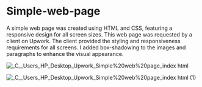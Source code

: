 # Simple-web-page
A simple web page was created using HTML and CSS, featuring a responsive design for all screen sizes.
This web page was requested by a client on Upwork.
The client provided the styling and responsiveness requirements for all screens. 
I added box-shadowing to the images and paragraphs to enhance the visual appearance.

![_C__Users_HP_Desktop_Upwork_Simple%20web%20page_index html](https://github.com/Edin-Durak/Simple-web-page/assets/138677399/5bfda44b-692d-486d-9c28-5d46b623f5aa)

![_C__Users_HP_Desktop_Upwork_Simple%20web%20page_index html (1)](https://github.com/Edin-Durak/Simple-web-page/assets/138677399/d474c3f6-2882-446e-a954-0910a72dcf1b)




